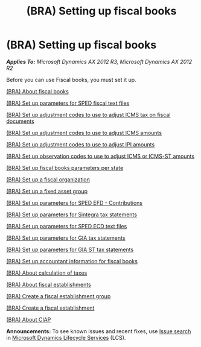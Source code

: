 ﻿---
title: (BRA) Setting up fiscal books
TOCTitle: (BRA) Setting up fiscal books
ms:assetid: 8ef68697-3f4c-4484-bab5-fadc54a413bd
ms:mtpsurl: https://technet.microsoft.com/en-us/library/Dn305875(v=AX.60)
ms:contentKeyID: 54912977
ms.date: 04/18/2014
mtps_version: v=AX.60
---

# (BRA) Setting up fiscal books 


_**Applies To:** Microsoft Dynamics AX 2012 R3, Microsoft Dynamics AX 2012 R2_

Before you can use Fiscal books, you must set it up.

[(BRA) About fiscal books](bra-about-fiscal-books.md)

[(BRA) Set up parameters for SPED fiscal text files](bra-set-up-parameters-for-sped-fiscal-text-files.md)

[(BRA) Set up adjustment codes to use to adjust ICMS tax on fiscal documents](bra-set-up-adjustment-codes-to-use-to-adjust-icms-tax-on-fiscal-documents.md)

[(BRA) Set up adjustment codes to use to adjust ICMS amounts](bra-set-up-adjustment-codes-to-use-to-adjust-icms-amounts.md)

[(BRA) Set up adjustment codes to use to adjust IPI amounts](bra-set-up-adjustment-codes-to-use-to-adjust-ipi-amounts.md)

[(BRA) Set up observation codes to use to adjust ICMS or ICMS-ST amounts](bra-set-up-observation-codes-to-use-to-adjust-icms-or-icms-st-amounts.md)

[(BRA) Set up fiscal books parameters per state](bra-set-up-fiscal-books-parameters-per-state.md)

[(BRA) Set up a fiscal organization](bra-set-up-a-fiscal-organization.md)

[(BRA) Set up a fixed asset group](bra-set-up-a-fixed-asset-group.md)

[(BRA) Set up parameters for SPED EFD - Contributions](bra-set-up-parameters-for-sped-efd-contributions.md)

[(BRA) Set up parameters for Sintegra tax statements](bra-set-up-parameters-for-sintegra-tax-statements.md)

[(BRA) Set up parameters for SPED ECD text files](bra-set-up-parameters-for-sped-ecd-text-files.md)

[(BRA) Set up parameters for GIA tax statements](bra-set-up-parameters-for-gia-tax-statements.md)

[(BRA) Set up parameters for GIA ST tax statements](bra-set-up-parameters-for-gia-st-tax-statements.md)

[(BRA) Set up accountant information for fiscal books](bra-set-up-accountant-information-for-fiscal-books.md)

[(BRA) About calculation of taxes](bra-about-calculation-of-taxes.md)

[(BRA) About fiscal establishments](bra-about-fiscal-establishments.md)

[(BRA) Create a fiscal establishment group](bra-create-a-fiscal-establishment-group.md)

[(BRA) Create a fiscal establishment](bra-create-a-fiscal-establishment.md)

[(BRA) About CIAP](bra-about-ciap.md)

  
**Announcements:** To see known issues and recent fixes, use [Issue search](http://go.microsoft.com/fwlink/?linkid=389258) in [Microsoft Dynamics Lifecycle Services](http://go.microsoft.com/fwlink/?linkid=306505) (LCS).

